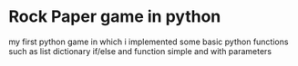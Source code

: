 # Rock Paper game in python
 my first python game in which i implemented some basic python functions such as list dictionary if/else and function simple and with parameters
